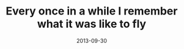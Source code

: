 ---
layout: base.njk
title : 'Every once in a while I remember what it was like to fly' 
view_title : 'Every once in a while I remember what it was like to fly' 
year : '2013' 
date : '2013-09-30' 
img_file : '/drawing/everyonceinawhileiremeberwhatitisliketofly.png' 
html_file : 'everyonceinawhileiremeberwhatitisliketofly' 
next_html : 'iwishicouldseeyouagain.html' 
year_order : '29' 
permalink : "title/{{html_file}}.html"
---